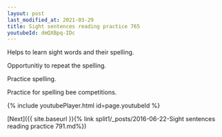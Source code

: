 ```yaml
---
layout: post
last_modified_at: 2021-03-29
title: Sight sentences reading practice 765
youtubeId: dmQXBpq-IDc
---
```

 
 
Helps to learn sight words and their spelling.

Opportunitiy to repeat the spelling. 

Practice spelling. 
 
Practice for spelling bee competitions. 
 
{% include youtubePlayer.html id=page.youtubeId %}
 
 

[Next]({{ site.baseurl }}{% link  split1/_posts/2016-06-22-Sight sentences reading practice 791.md%})
 
